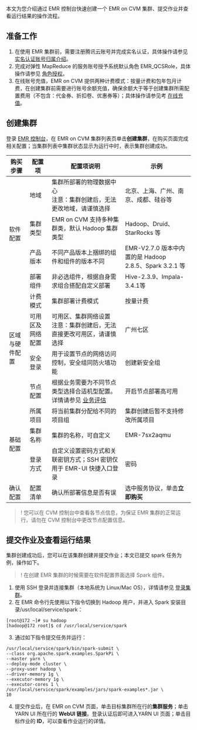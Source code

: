 本文为您介绍通过 EMR 控制台快速创建一个 EMR on CVM 集群、提交作业并查看运行结果的操作流程。
## 准备工作
1. 在使用 EMR 集群前，需要注册腾讯云账号并完成实名认证，具体操作请参见 [实名认证账号归属介绍](https://cloud.tencent.com/document/product/378/3629)。
2. 完成对弹性 MapReduce 的服务账号授予系统默认角色 EMR_QCSRole，具体操作请参见 [角色授权](https://cloud.tencent.com/document/product/589/37899)。
3. 在线账号充值，EMR on CVM 提供两种计费模式：按量计费和包年包月计费，在创建集群前需要进行账号余额充值，确保余额大于等于创建集群所需配置费用（不包含：代金券、折扣卷、优惠券等）；具体操作请参见考 [在线充值](https://cloud.tencent.com/document/product/555/7425)。

## 创建集群
登录 [EMR 控制台](https://console.cloud.tencent.com/emr)，在 EMR on CVM 集群列表页单击**创建集群**，在购买页面完成相关配置；当集群列表中集群状态显示为运行中时，表示集群创建成功。
<table>
<thead>
<tr>
<th>购买步骤</th>
<th>配置项</th>
<th>配置项说明</th>
<th>示例</th>
</tr>
</thead>
<tbody><tr>
<td rowspan=4>软件配置</td>
<td>地域</td>
<td>集群所部署的物理数据中心<br>注意：集群创建后，无法更改地域，请谨慎选择</td>
<td>北京、上海、广州、南京、成都、硅谷等</td>
</tr>
<tr>
<td>集群类型</td>
<td>EMR on CVM 支持多种集群类，默认 Hadoop 集群类型</td>
<td>Hadoop、Druid、StarRocks 等</td>
</tr>
<tr>
<td>产品版本</td>
<td>不同产品版本上捆绑的组件和组件的版本不同</td>
<td>EMR-V2.7.0 版本中内置的是 Hadoop 2.8.5、Spark 3.2.1 等</td>
</tr>
<tr>
<td>部署组件</td>
<td>非必选组件，根据自身需求组合搭配自定义部署</td>
<td>Hive-2.3.9、Impala-3.4.1等</td>
</tr>
<tr>
<td rowspan=4>区域与硬件配置</td>
<td>计费模式</td>
<td>集群部署计费模式</td>
<td>按量计费</td>
</tr>
<tr>
<td>可用区及网络配置</td>
<td>可用区、集群网络设置<br>注意：集群创建后，无法直接更改可用区，请谨慎选择</td>
<td>广州七区</td>
</tr>
<tr>
<td>安全登录</td>
<td>用于设置节点的网络访问控制，安全组同防火墙功能</td>
<td>创建新安全组</td>
</tr>
<tr>
<td>节点配置</td>
<td>根据业务需要为不同节点类型选择合适机型配置。详情请参见 <a href="https://cloud.tencent.com/document/product/589/10982">业务评估</a></td>
<td>开启节点部署高可用</td>
</tr>
<tr>
<td rowspan=3>基础配置</td>
<td>所属项目</td>
<td>将当前集群分配给不同的项目组</td>
<td>集群创建后暂不支持修改所属项目</td>
</tr>
<tr>
<td>集群名称</td>
<td>集群的名称，可自定义</td>
<td>EMR-7sx2aqmu</td>
</tr>
<tr>
<td>登录方式</td>
<td>自定义设置密码方式和关联密钥方式；SSH 密钥仅用于 EMR-UI 快捷入口登录</td>
<td>密码</td>
</tr>
<tr>
<td>确认配置</td>
<td>配置清单</td>
<td>确认所部署信息是否有误</td>
<td>选中服务协议，单击<strong>立即购买</strong></td>
</tr>
</tbody></table>

>! 您可以在 CVM 控制台中查看各节点信息，为保证 EMR 集群的正常运行，请勿在 CVM 控制台中更改节点配置信息。

## 提交作业及查看运行结果
集群创建成功后，您可以在该集群创建并提交作业；本文已提交 spark 任务为例，操作如下。
>! 在创建 EMR 集群的时候需要在软件配置界面选择 Spark 组件。
>
1. 使用 SSH 登录并连接集群（本地系统为 Linux/Mac OS），详情请参见 [登录集群]()。
2. 在 EMR 命令行先使用以下指令切换到 Hadoop 用户，并进入 Spark 安装目录/usr/local/service/spark：
```
[root@172 ~]# su hadoop
[hadoop@172 root]$ cd /usr/local/service/spark
```
3. 通过如下指令提交任务并运行：
```
/usr/local/service/spark/bin/spark-submit \
--class org.apache.spark.examples.SparkPi \
--master yarn \
--deploy-mode cluster \
--proxy-user hadoop \
--driver-memory 1g \
--executor-memory 1g \
--executor-cores 1 \
/usr/local/service/spark/examples/jars/spark-examples*.jar \
10
```

4. 提交作业后，在 EMR on CVM 页面，单击目标集群所在行的**集群服务**；单击 YARN UI 所在行的 **WebUI 链接**。登录认证后即可进入YARN UI 页面；单击目标作业的 **ID**，可以查看作业运行的详情。
